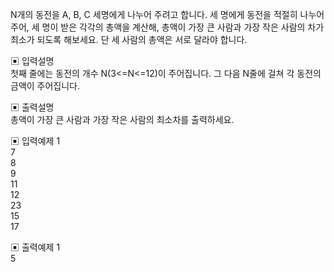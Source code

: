 N개의 동전을 A, B, C 세명에게 나누어 주려고 합니다.
세 명에게 동전을 적절히 나누어 주어, 세 명이 받은 각각의 총액을 계산해, 총액이 가장 큰 사람과 가장 작은 사람의 차가 최소가 되도록 해보세요.
단 세 사람의 총액은 서로 달라야 합니다.


▣ 입력설명       
첫째 줄에는 동전의 개수 N(3<=N<=12)이 주어집니다. 그 다음 N줄에 걸쳐 각 동전의 금액이 주어집니다.

▣ 출력설명          
총액이 가장 큰 사람과 가장 작은 사람의 최소차를 출력하세요.


▣ 입력예제 1           
7     
8        
9      
11      
12      
23       
15        
17


▣ 출력예제 1       
5
